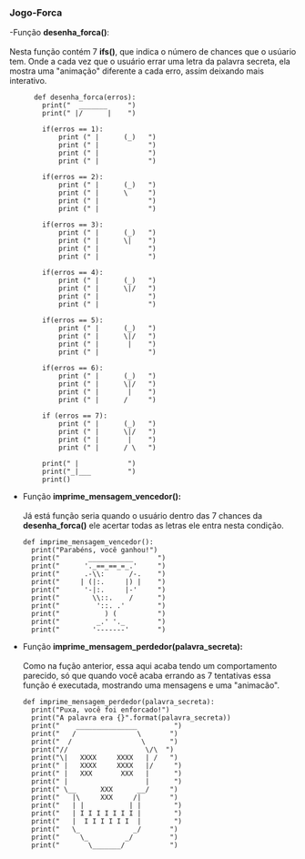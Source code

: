 ### Jogo-Forca

-Função **desenha_forca()**:<br><br>
 Nesta função contém 7 **ifs()**, que indica o número de chances que o usúario tem. Onde a cada vez que o usuário errar uma letra da palavra secreta,
 ela mostra uma "animação" diferente a cada erro, assim deixando mais interativo.
 
          def desenha_forca(erros):
            print("  _______     ")
            print(" |/      |    ")

            if(erros == 1):
                print (" |      (_)   ")
                print (" |            ")
                print (" |            ")
                print (" |            ")

            if(erros == 2):
                print (" |      (_)   ")
                print (" |      \     ")
                print (" |            ")
                print (" |            ")

            if(erros == 3):
                print (" |      (_)   ")
                print (" |      \|    ")
                print (" |            ")
                print (" |            ")

            if(erros == 4):
                print (" |      (_)   ")
                print (" |      \|/   ")
                print (" |            ")
                print (" |            ")

            if(erros == 5):
                print (" |      (_)   ")
                print (" |      \|/   ")
                print (" |       |    ")
                print (" |            ")

            if(erros == 6):
                print (" |      (_)   ")
                print (" |      \|/   ")
                print (" |       |    ")
                print (" |      /     ")

            if (erros == 7):
                print (" |      (_)   ")
                print (" |      \|/   ")
                print (" |       |    ")
                print (" |      / \   ")

            print(" |            ")
            print("_|___         ")
            print()

- Função **imprime_mensagem_vencedor():**<br><br>
Já está função seria quando o usuário dentro das 7 chances da **desenha_forca()**  ele acertar todas as letras ele entra nesta condição.


      def imprime_mensagem_vencedor():
        print("Parabéns, você ganhou!")
        print("       ___________      ")
        print("      '._==_==_=_.'     ")
        print("      .-\\:      /-.    ")
        print("     | (|:.     |) |    ")
        print("      '-|:.     |-'     ")
        print("        \\::.    /      ")
        print("         '::. .'        ")
        print("           ) (          ")
        print("         _.' '._        ")
        print("        '-------'       ")


- Função **imprime_mensagem_perdedor(palavra_secreta):**<br><br>
Como na fução anterior, essa aqui acaba tendo um comportamento parecido, só que quando você acaba errando as 7 tentativas essa função é executada, mostrando uma mensagens e uma "animacão".


      def imprime_mensagem_perdedor(palavra_secreta):
        print("Puxa, você foi enforcado!")
        print("A palavra era {}".format(palavra_secreta))
        print("    _______________         ")
        print("   /               \       ")
        print("  /                 \      ")
        print("//                   \/\  ")
        print("\|   XXXX     XXXX   | /   ")
        print(" |   XXXX     XXXX   |/     ")
        print(" |   XXX       XXX   |      ")
        print(" |                   |      ")
        print(" \__      XXX      __/     ")
        print("   |\     XXX     /|       ")
        print("   | |           | |        ")
        print("   | I I I I I I I |        ")
        print("   |  I I I I I I  |        ")
        print("   \_             _/       ")
        print("     \_         _/         ")
        print("       \_______/           ")

